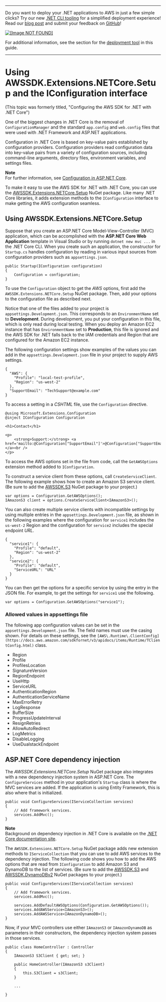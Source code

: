 --------

Do you want to deploy your \.NET applications to AWS in just a few simple clicks? Try our new [\.NET CLI tooling](https://www.nuget.org/packages/AWS.Deploy.CLI/) for a simplified deployment experience\! Read our [blog post](https://aws.amazon.com/blogs/developer/reimagining-the-aws-net-deployment-experience/) and submit your feedback on [GitHub](https://github.com/aws/aws-dotnet-deploy)\!

 [ ![\[Image NOT FOUND\]](http://docs.aws.amazon.com/sdk-for-net/v3/developer-guide/images/BannerButton.png) ](https://github.com/aws/aws-dotnet-deploy/)

For additional information, see the section for the [deployment tool](https://docs.aws.amazon.com/sdk-for-net/v3/developer-guide/deployment-tool.html) in this guide\.

--------

# Using AWSSDK\.Extensions\.NETCore\.Setup and the IConfiguration interface<a name="net-dg-config-netcore"></a>

\(This topic was formerly titled, "Configuring the AWS SDK for \.NET with \.NET Core"\)

One of the biggest changes in \.NET Core is the removal of `ConfigurationManager` and the standard `app.config` and `web.config` files that were used with \.NET Framework and ASP\.NET applications\.

Configuration in \.NET Core is based on key\-value pairs established by configuration providers\. Configuration providers read configuration data into key\-value pairs from a variety of configuration sources, including command\-line arguments, directory files, environment variables, and settings files\.

**Note**  
For further information, see [Configuration in ASP\.NET Core](https://docs.microsoft.com/en-us/aspnet/core/fundamentals/configuration)\.

To make it easy to use the AWS SDK for \.NET with \.NET Core, you can use the [AWSSDK\.Extensions\.NETCore\.Setup](https://www.nuget.org/packages/AWSSDK.Extensions.NETCore.Setup/) NuGet package\. Like many \.NET Core libraries, it adds extension methods to the `IConfiguration` interface to make getting the AWS configuration seamless\.

## Using AWSSDK\.Extensions\.NETCore\.Setup<a name="net-core-configuration-builder"></a>

Suppose that you create an ASP\.NET Core Model\-View\-Controller \(MVC\) application, which can be accomplished with the **ASP\.NET Core Web Application** template in Visual Studio or by running `dotnet new mvc ...` in the \.NET Core CLI\. When you create such an application, the constructor for `Startup.cs` handles configuration by reading in various input sources from configuration providers such as `appsettings.json`\.

```
public Startup(IConfiguration configuration)
{
    Configuration = configuration;
}
```

To use the `Configuration` object to get the *AWS* options, first add the `AWSSDK.Extensions.NETCore.Setup` NuGet package\. Then, add your options to the configuration file as described next\.

Notice that one of the files added to your project is `appsettings.Development.json`\. This corresponds to an `EnvironmentName` set to **Development**\. During development, you put your configuration in this file, which is only read during local testing\. When you deploy an Amazon EC2 instance that has `EnvironmentName` set to **Production**, this file is ignored and the AWS SDK for \.NET falls back to the IAM credentials and Region that are configured for the Amazon EC2 instance\.

The following configuration settings show examples of the values you can add in the `appsettings.Development.json` file in your project to supply AWS settings\.

```
{
  "AWS": {
    "Profile": "local-test-profile",
    "Region": "us-west-2"
  },
  "SupportEmail": "TechSupport@example.com"
}
```

To access a setting in a *CSHTML* file, use the `Configuration` directive\.

```
@using Microsoft.Extensions.Configuration
@inject IConfiguration Configuration

<h1>Contact</h1>

<p>
    <strong>Support:</strong> <a href='mailto:@Configuration["SupportEmail"]'>@Configuration["SupportEmail"]</a><br />
</p>
```

To access the AWS options set in the file from code, call the `GetAWSOptions` extension method added to `IConfiguration`\.

To construct a service client from these options, call `CreateServiceClient`\. The following example shows how to create an Amazon S3 service client\. \(Be sure to add the [AWSSDK\.S3](https://www.nuget.org/packages/AWSSDK.S3) NuGet package to your project\.\)

```
var options = Configuration.GetAWSOptions();
IAmazonS3 client = options.CreateServiceClient<IAmazonS3>();
```

You can also create multiple service clients with incompatible settings by using multiple entries in the `appsettings.Development.json` file, as shown in the following examples where the configuration for `service1` includes the `us-west-2` Region and the configuration for `service2` includes the special endpoint *URL*\.

```
{
  "service1": {
    "Profile": "default",
    "Region": "us-west-2"
  },
  "service2": {
    "Profile": "default",
    "ServiceURL": "URL"
  }
}
```

You can then get the options for a specific service by using the entry in the JSON file\. For example, to get the settings for `service1` use the following\.

```
var options = Configuration.GetAWSOptions("service1");
```

### Allowed values in appsettings file<a name="net-core-appsettings-values"></a>

The following app configuration values can be set in the `appsettings.Development.json` file\. The field names must use the casing shown\. For details on these settings, see the `[AWS\.Runtime\.ClientConfig](https://docs.aws.amazon.com/sdkfornet/v3/apidocs/items/Runtime/TClientConfig.html)` class\.
+ Region
+ Profile
+ ProfilesLocation
+ SignatureVersion
+ RegionEndpoint
+ UseHttp
+ ServiceURL
+ AuthenticationRegion
+ AuthenticationServiceName
+ MaxErrorRetry
+ LogResponse
+ BufferSize
+ ProgressUpdateInterval
+ ResignRetries
+ AllowAutoRedirect
+ LogMetrics
+ DisableLogging
+ UseDualstackEndpoint

## ASP\.NET Core dependency injection<a name="net-core-dependency-injection"></a>

The *AWSSDK\.Extensions\.NETCore\.Setup* NuGet package also integrates with a new dependency injection system in ASP\.NET Core\. The `ConfigureServices` method in your application's `Startup` class is where the MVC services are added\. If the application is using Entity Framework, this is also where that is initialized\.

```
public void ConfigureServices(IServiceCollection services)
{
    // Add framework services.
    services.AddMvc();
}
```

**Note**  
Background on dependency injection in \.NET Core is available on the [\.NET Core documentation site](https://docs.microsoft.com/en-us/aspnet/core/fundamentals/dependency-injection)\.

The `AWSSDK.Extensions.NETCore.Setup` NuGet package adds new extension methods to `IServiceCollection` that you can use to add AWS services to the dependency injection\. The following code shows you how to add the AWS options that are read from `IConfiguration` to add Amazon S3 and DynamoDB to the list of services\. \(Be sure to add the [AWSSDK\.S3](https://www.nuget.org/packages/AWSSDK.S3) and [AWSSDK\.DynamoDBv2](https://www.nuget.org/packages/AWSSDK.DynamoDBv2) NuGet packages to your project\.\)

```
public void ConfigureServices(IServiceCollection services)
{
    // Add framework services.
    services.AddMvc();

    services.AddDefaultAWSOptions(Configuration.GetAWSOptions());
    services.AddAWSService<IAmazonS3>();
    services.AddAWSService<IAmazonDynamoDB>();
}
```

Now, if your MVC controllers use either `IAmazonS3` or `IAmazonDynamoDB` as parameters in their constructors, the dependency injection system passes in those services\.

```
public class HomeController : Controller
{
    IAmazonS3 S3Client { get; set; }

    public HomeController(IAmazonS3 s3Client)
    {
        this.S3Client = s3Client;
    }

    ...

}
```